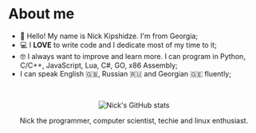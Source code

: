 # About me

* 👋 Hello! My name is Nick Kipshidze. I'm from Georgia;
* 💻 I **LOVE** to write code and I dedicate most of my time to it;
* 🤓 I always want to improve and learn more. I can program in Python, C/C++, JavaScript, Lua, C#, GO, x86 Assembly;
* I can speak English 🇬🇧, Russian 🇷🇺 and Georgian 🇬🇪 fluently;

<br>

<div align = "center">

![Nick's GitHub stats](https://github-readme-stats.vercel.app/api?username=NickKipshidze&show_icons=true&theme=dracula)
<!-- Dotfiels messing up my used languages ): -->
<!-- ![Nick's GitHub stats](https://github-readme-stats.vercel.app/api/top-langs?username=NickKipshidze&show_icons=true&layout=compact&theme=dracula) -->

<p>
Nick the programmer, computer scientist, techie and linux enthusiast.
</p>

</div>
